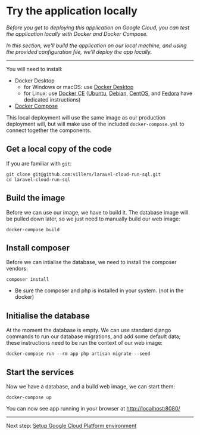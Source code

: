 # Try the application locally

*Before you get to deploying this application on Google Cloud, you can test the application locally with Docker and Docker Compose.*

*In this section, we'll build the application on our local machine, and using the provided configuration file, we'll deploy the app locally.*

---

You will need to install: 

 * Docker Desktop
   * for Windows or macOS: use [Docker Desktop](https://www.docker.com/products/docker-desktop) 
   * for Linux: use [Docker CE](https://docs.docker.com/install/) ([Ubuntu](https://docs.docker.com/install/linux/docker-ce/ubuntu/), [Debian](https://docs.docker.com/install/linux/docker-ce/debian/), [CentOS](https://docs.docker.com/install/linux/docker-ce/centos/), and [Fedora](https://docs.docker.com/install/linux/docker-ce/fedora/) have dedicated instructions)
 * [Docker Compose](https://docs.docker.com/compose/install/#install-compose)

This local deployment will use the same image as our production deployment will, but will make use of the included `docker-compose.yml` to connect together the components. 

## Get a local copy of the code

If you are familiar with `git`: 

```
git clone git@github.com:villers/laravel-cloud-run-sql.git
cd laravel-cloud-run-sql
```

## Build the image
 
Before we can use our image, we have to build it. The database image will be pulled down later, so we just need to manually build our web image: 

```
docker-compose build
``` 

## Install composer
 
Before we can intialise the database, we need to install the composer vendors: 

```
composer install
``` 

- Be sure the composer and php is installed in your system. (not in the docker)

## Initialise the database

At the moment the database is empty. We can use standard django commands to run our database migrations, and add some default data; these instructions need to be run the context of our web image: 

```
docker-compose run --rm app php artisan migrate --seed
```

## Start the services

Now we have a database, and a build web image, we can start them: 

```
docker-compose up
``` 

You can now see app running in your browser at [http://localhost:8080/](http://localhost:8080/)

---

Next step: [Setup Google Cloud Platform environment](10-setup-gcp.md)
